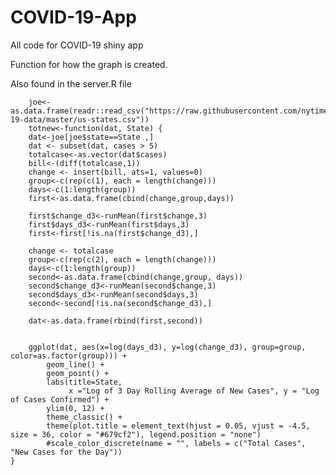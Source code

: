 # COVID-19-App
All code for COVID-19 shiny app

  Function for how the graph is created.
  
  Also found in the server.R file

        joe<-as.data.frame(readr::read_csv("https://raw.githubusercontent.com/nytimes/covid-19-data/master/us-states.csv"))
        totnew<-function(dat, State) {
        dat<-joe[joe$state==State ,]
        dat <- subset(dat, cases > 5)
        totalcase<-as.vector(dat$cases)
        bill<-(diff(totalcase,1))
        change <- insert(bill, ats=1, values=0)
        group<-c(rep(c(1), each = length(change)))
        days<-c(1:length(group))
        first<-as.data.frame(cbind(change,group,days))
        
        first$change_d3<-runMean(first$change,3)
        first$days_d3<-runMean(first$days,3)
        first<-first[!is.na(first$change_d3),]
        
        change <- totalcase
        group<-c(rep(c(2), each = length(change)))
        days<-c(1:length(group))
        second<-as.data.frame(cbind(change,group, days))
        second$change_d3<-runMean(second$change,3)
        second$days_d3<-runMean(second$days,3)
        second<-second[!is.na(second$change_d3),]
        
        dat<-as.data.frame(rbind(first,second))
        
        
        ggplot(dat, aes(x=log(days_d3), y=log(change_d3), group=group, color=as.factor(group))) +
            geom_line() + 
            geom_point() + 
            labs(title=State,
                 x ="Log of 3 Day Rolling Average of New Cases", y = "Log of Cases Confirmed") +
            ylim(0, 12) +
            theme_classic() +
            theme(plot.title = element_text(hjust = 0.05, vjust = -4.5, size = 36, color = "#679cf2"), legend.position = "none")
            #scale_color_discrete(name = "", labels = c("Total Cases", "New Cases for the Day"))
    }
